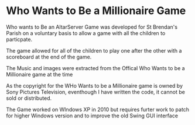 # Who Wants to Be a Millionaire Game


Who wants to Be an AltarServer Game was developed for St Brendan's Parish on a voluntary basis to allow a game with all the children to particpate.

The game allowed for all of the children to play one after the other with a scoreboard at the end of the game.

The Music and images were extracted from the Offical Who Wants to be a Millionaire game at the time


As the copyright for the WHo Wants to be a Millionaire game is owned by Sony Pictures Television, eventhough I have written the code, it cannot be sold or distributed.

The Game worked on WIndows XP in 2010  but requires furter work to patch for higher Windows version and to improve the old Swing GUI interface